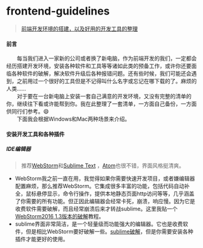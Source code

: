 # frontend-guidelines
> [前端开发环境的搭建，以及好用的开发工具的整理](https://cnyet.github.io/frontend-guidelines/)

#### 前言
&emsp;&emsp;每当我们进入一家新的公司或者换了新电脑，作为前端开发的我们，一定都会经历搭建开发环境，安装各种软件和工具等等诸如此类的预备工作，或许你还要面临各种软件的破解，解决软件升级后各种报错问题。还有些时候，我们可能还会遇到，之前用过一个很好的工具但是不记得叫什么名字或忘记在哪下载的了。麻烦的人类……<br>
&emsp;&emsp;对于要在一台新电脑上安装一套自己满意的开发环境，又没有完整的清单的你，继续往下看或许能帮到你。我在此整理了一套清单，一方面自己备份，一方面供同行们参考。:smile: <br>
&emsp;&emsp;下面我会根据Windows和Mac两种场景来介绍。
#### 安装开发工具和各种插件

##### IDE编辑器
> 推荐[WebStorm](https://www.jetbrains.com/webstorm/)和[Sublime Text](https://www.sublimetext.com/) ，[Atom](https://atom.io/)也很不错，界面风格挺清爽。

- WebStorm我之前一直在用，我觉得如果你需要快速开发项目，或者嫌编辑器配置麻烦，那么推荐WebStorm。它集成很多丰富的功能，包括代码自动补全，鼠标悬停显示，命令行操作，提供本地静态页面http访问等等，几乎涵盖了你需要的所有功能。但正因此编辑器会经常卡死，崩溃，响应慢。因为它是收费软件需要破解，而且经常崩溃后来才转战sublime。这里我贴一个[WebStorm2016 1.3版本的破解](http://www.jianshu.com/p/c5f7ab33add0)教程。
- sublime界面非常简洁，是一个轻量级而功能强大的编辑器。它也是收费软件，但是相比WebStorm要好破解一些。[sublime破解](http://www.jianshu.com/p/04e1b65dd2c0)，但是你需要安装各种插件才能更好的使用。